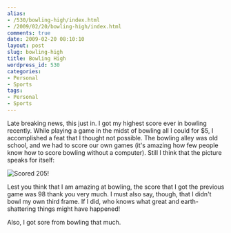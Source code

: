 ```yaml
---
alias:
- /530/bowling-high/index.html
- /2009/02/20/bowling-high/index.html
comments: true
date: 2009-02-20 08:10:10
layout: post
slug: bowling-high
title: Bowling High
wordpress_id: 530
categories:
- Personal
- Sports
tags:
- Personal
- Sports
---
```


Late breaking news, this just in.  I got my highest score ever in bowling recently.  While playing a game in the midst of bowling all I could for $5, I accomplished a feat that I thought not possible.  The bowling alley was old school, and we had to score our own games (it's amazing how few people know how to score bowling without a computer).  Still I think that the picture speaks for itself:

![Scored 205!](http://farm4.static.flickr.com/3253/3288294781_3f6118082e.jpg)

Lest you think that I am amazing at bowling, the score that I got the previous game was 98 thank you very much.  I must also say, though, that I didn't bowl my own third frame.  If I did, who knows what great and earth-shattering things might have happened!  

Also, I got sore from bowling that much.
